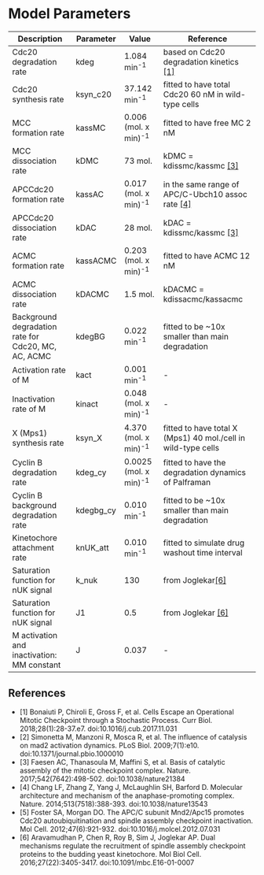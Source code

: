 # Model Parameters

| Description                                   | Parameter  | Value                    | Reference                                                 |
|-----------------------------------------------|------------|--------------------------|-----------------------------------------------------------|
| Cdc20 degradation rate                            | kdeg       | 1.084 min<sup>-1</sup>       | based on Cdc20 degradation kinetics [[1]](#currbio) |
| Cdc20 synthesis rate                              | ksyn_c20   | 37.142 min<sup>-1</sup>      | fitted to have total Cdc20 60 nM in wild-type cells       |
| MCC formation rate                                | kassMC     | 0.006 (mol. x min)<sup>-1</sup> |  fitted to have free MC 2 nM |
| MCC dissociation rate                             | kDMC       | 73 mol.                | kDMC = kdissmc/kassmc [[3]](#faesen_basis_2017)   |
| APCCdc20 formation rate                           | kassAC     | 0.017 (mol. x min)<sup>-1</sup> | in the same range of APC/C-Ubch10 assoc rate [[4]](#chang_molecular_2014) |
| APCCdc20 dissociation rate                        | kDAC       | 28 mol.                | kDAC = kdissmc/kassmc [[3]](#faesen_basis_2017)   |
| ACMC formation rate                               | kassACMC   | 0.203 (mol. x min)<sup>-1</sup> | fitted to have ACMC 12 nM |
| ACMC dissociation rate                            | kDACMC     | 1.5 mol.                  | kDACMC = kdissacmc/kassacmc                |
| Background degradation rate for Cdc20, MC, AC, ACMC| kdegBG     | 0.022 min<sup>-1</sup>    | fitted to be ~10x smaller than main degradation           |
| Activation rate of M                               | kact       | 0.001 min<sup>-1</sup>  | -                                                         |
| Inactivation rate of M                             | kinact     | 0.048 (mol. x min)<sup>-1</sup> | -                                                         |
| X (Mps1) synthesis rate                           | ksyn_X    | 4.370 (mol. x min)<sup>-1</sup> | fitted to have total X (Mps1) 40 mol./cell in wild-type cells |
| Cyclin B degradation rate                         | kdeg_cy    | 0.0025 (mol. x min)<sup>-1</sup> | fitted to have the degradation dynamics of Palframan |
| Cyclin B background degradation rate               | kdegbg_cy  | 0.010 min<sup>-1</sup>   | fitted to be ~10x smaller than main degradation           |
| Kinetochore attachment rate                   | knUK_att   | 0.010 min<sup>-1</sup>    | fitted to simulate drug washout time interval             |
| Saturation function for nUK signal                             | k_nuk      | 130                       | from Joglekar[[6]](#joglekar)                           |
| Saturation function for nUK signal                             | J1         | 0.5                      | from Joglekar [[6]](#joglekar)                           |
| M activation and inactivation: MM constant    | J          | 0.037                     | -                                                         |

## References

- <a name="currbio"></a>[1] Bonaiuti P, Chiroli E, Gross F, et al. Cells Escape an Operational Mitotic Checkpoint through a Stochastic Process. Curr Biol. 2018;28(1):28-37.e7. doi:10.1016/j.cub.2017.11.031
- <a name="simonetta_influence_2009"></a>[2] Simonetta M, Manzoni R, Mosca R, et al. The influence of catalysis on mad2 activation dynamics. PLoS Biol. 2009;7(1):e10. doi:10.1371/journal.pbio.1000010
- <a name="faesen_basis_2017"></a>[3] Faesen AC, Thanasoula M, Maffini S, et al. Basis of catalytic assembly of the mitotic checkpoint complex. Nature. 2017;542(7642):498-502. doi:10.1038/nature21384
- <a name="chang_molecular_2014"></a> [4] Chang LF, Zhang Z, Yang J, McLaughlin SH, Barford D. Molecular architecture and mechanism of the anaphase-promoting complex. Nature. 2014;513(7518):388-393. doi:10.1038/nature13543
- <a name="foster_apc/c_2012"></a>[5] Foster SA, Morgan DO. The APC/C subunit Mnd2/Apc15 promotes Cdc20 autoubiquitination and spindle assembly checkpoint inactivation. Mol Cell. 2012;47(6):921-932. doi:10.1016/j.molcel.2012.07.031
- <a name="joglekar"></a>[6] Aravamudhan P, Chen R, Roy B, Sim J, Joglekar AP. Dual mechanisms regulate the recruitment of spindle assembly checkpoint proteins to the budding yeast kinetochore. Mol Biol Cell. 2016;27(22):3405-3417. doi:10.1091/mbc.E16-01-0007


